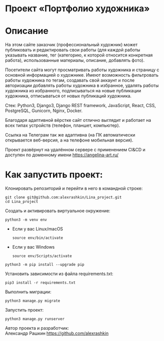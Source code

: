 # Проект «Портфолио художника»
# Описание
На этом сайте заказчик (профессиональный художник) может публиковать и редактировать свои работы (для каждой работы указывать название, тег (категорию, к которой относится конкретная работа), использованные материалы, описание, добавлять фото). 

Посетители сайта могут просматривать работы художника и страницу с основной информацией о художнике. Имеют возможность фильтровать работы художника по тегам, создавать свой аккаунт и после авторизации добавлять работы художника в избранное, удалять работы художника из избранного, подписываться на новые публикации художника, отписываться от новых публикаций художника.

Стек: Python3, Django3, Django REST framework, JavaScript, React, CSS, PostgreSQL, Gunicorn, Nginx, Docker.

Благодаря адаптивной вёрстке сайт отлично выглядит и работает на всех типах устройств (телефон, планшет, компьютер).

Ссылка на Телеграм так же адаптивна (на ПК автоматически открывается веб-версия, а на телефоне мобильная версия).

Проект развёрнут на удалённом сервере с применением CI&CD и доступен по доменному имени https://angelina-art.ru/

# Как запустить проект:

Клонировать репозиторий и перейти в него в командной строке:

```
git clone git@github.com:alexrashkin/Lina_project.git
cd Lina_project
```

Cоздать и активировать виртуальное окружение:

```
python3 -m venv env
```

* Если у вас Linux/macOS

    ```
    source env/bin/activate
    ```

* Если у вас Windows

    ```
    source env/Scripts/activate
    ```

```
python3 -m pip install --upgrade pip
```

Установить зависимости из файла requirements.txt:

```
pip3 install -r requirements.txt
```

Выполнить миграции:

```
python3 manage.py migrate
```

Запустить проект:

```
python3 manage.py runserver
```

Автор проекта и разработчик:  
Александр Рашкин
https://github.com/alexrashkin